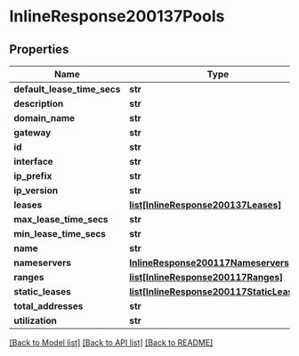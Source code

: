 # InlineResponse200137Pools

## Properties
Name | Type | Description | Notes
------------ | ------------- | ------------- | -------------
**default_lease_time_secs** | **str** |  | [optional] 
**description** | **str** |  | [optional] 
**domain_name** | **str** |  | [optional] 
**gateway** | **str** |  | [optional] 
**id** | **str** |  | [optional] 
**interface** | **str** |  | [optional] 
**ip_prefix** | **str** |  | [optional] 
**ip_version** | **str** |  | [optional] 
**leases** | [**list[InlineResponse200137Leases]**](InlineResponse200137Leases.md) |  | [optional] 
**max_lease_time_secs** | **str** |  | [optional] 
**min_lease_time_secs** | **str** |  | [optional] 
**name** | **str** |  | [optional] 
**nameservers** | [**InlineResponse200117Nameservers**](InlineResponse200117Nameservers.md) |  | [optional] 
**ranges** | [**list[InlineResponse200117Ranges]**](InlineResponse200117Ranges.md) |  | [optional] 
**static_leases** | [**list[InlineResponse200117StaticLeases]**](InlineResponse200117StaticLeases.md) |  | [optional] 
**total_addresses** | **str** |  | [optional] 
**utilization** | **str** |  | [optional] 

[[Back to Model list]](../README.md#documentation-for-models) [[Back to API list]](../README.md#documentation-for-api-endpoints) [[Back to README]](../README.md)

